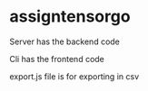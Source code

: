 # assigntensorgo

Server has the backend code

Cli has the frontend code


export.js file is for exporting in csv
